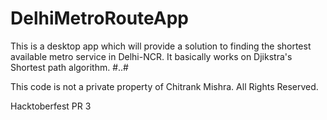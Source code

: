 # DelhiMetroRouteApp
This is a desktop app which will provide a solution to finding the shortest available metro service in Delhi-NCR. It basically works on Djikstra's Shortest path algorithm. 
#..#


This code is not a private property of Chitrank Mishra. All Rights Reserved.


Hacktoberfest PR 3
